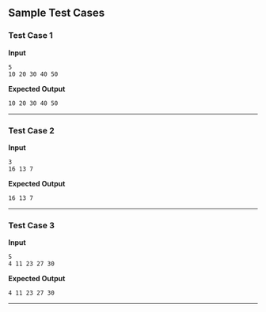 ## Sample Test Cases

### Test Case 1
**Input**
```
5
10 20 30 40 50
```
**Expected Output**
```
10 20 30 40 50
```

---

### Test Case 2
**Input**
```
3
16 13 7
```
**Expected Output**
```
16 13 7
```

---

### Test Case 3
**Input**
```
5
4 11 23 27 30
```
**Expected Output**
```
4 11 23 27 30
```

---